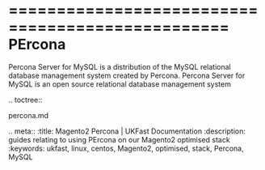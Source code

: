 =================================================
PErcona
=================================================

Percona Server for MySQL is a distribution of the MySQL relational database management system created by Percona. Percona Server for MySQL is an open source relational database management system

.. toctree::
   
   percona.md
   
.. meta::
   :title: Magento2 Percona | UKFast Documentation
   :description: guides relating to using PErcona on our Magento2 optimised stack
   :keywords: ukfast, linux, centos, Magento2, optimised, stack, Percona, MySQL

